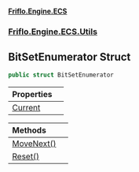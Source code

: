 #### [Friflo.Engine.ECS](index.md#'index')
### [Friflo.Engine.ECS.Utils](Friflo.Engine.ECS.Utils.md#'Friflo.Engine.ECS.Utils')

## BitSetEnumerator Struct

```csharp
public struct BitSetEnumerator
```

| Properties | |
| :--- | :--- |
| [Current](BitSetEnumerator.Current.md#'Friflo.Engine.ECS.Utils.BitSetEnumerator.Current') | |

| Methods | |
| :--- | :--- |
| [MoveNext()](BitSetEnumerator.MoveNext().md#'Friflo.Engine.ECS.Utils.BitSetEnumerator.MoveNext()') | |
| [Reset()](BitSetEnumerator.Reset().md#'Friflo.Engine.ECS.Utils.BitSetEnumerator.Reset()') | |

